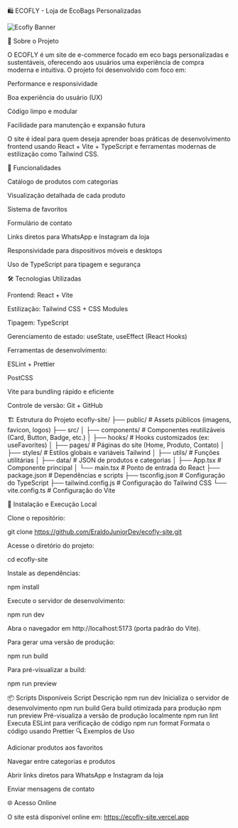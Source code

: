 🛍️ ECOFLY - Loja de EcoBags Personalizadas

<img alt="Ecofly Banner" src="https://euxlnqarxvbyaaqofyqh.supabase.co/storage/v1/object/public/item-images/images/logo/logo_transparent.png">

🌱 Sobre o Projeto

O ECOFLY é um site de e-commerce focado em eco bags personalizadas e sustentáveis, oferecendo aos usuários uma experiência de compra moderna e intuitiva. O projeto foi desenvolvido com foco em:

Performance e responsividade

Boa experiência do usuário (UX)

Código limpo e modular

Facilidade para manutenção e expansão futura

O site é ideal para quem deseja aprender boas práticas de desenvolvimento frontend usando React + Vite + TypeScript e ferramentas modernas de estilização como Tailwind CSS.

🎯 Funcionalidades

Catálogo de produtos com categorias

Visualização detalhada de cada produto

Sistema de favoritos

Formulário de contato

Links diretos para WhatsApp e Instagram da loja

Responsividade para dispositivos móveis e desktops

Uso de TypeScript para tipagem e segurança

🛠 Tecnologias Utilizadas

Frontend: React + Vite

Estilização: Tailwind CSS + CSS Modules

Tipagem: TypeScript

Gerenciamento de estado: useState, useEffect (React Hooks)

Ferramentas de desenvolvimento:

ESLint + Prettier

PostCSS

Vite para bundling rápido e eficiente

Controle de versão: Git + GitHub

🏗 Estrutura do Projeto
ecofly-site/
├── public/                  # Assets públicos (imagens, favicon, logos)
├── src/
│   ├── components/          # Componentes reutilizáveis (Card, Button, Badge, etc.)
│   ├── hooks/               # Hooks customizados (ex: useFavorites)
│   ├── pages/               # Páginas do site (Home, Produto, Contato)
│   ├── styles/              # Estilos globais e variáveis Tailwind
│   ├── utils/               # Funções utilitárias
│   ├── data/                # JSON de produtos e categorias
│   ├── App.tsx              # Componente principal
│   └── main.tsx             # Ponto de entrada do React
├── package.json             # Dependências e scripts
├── tsconfig.json            # Configuração do TypeScript
├── tailwind.config.js       # Configuração do Tailwind CSS
└── vite.config.ts           # Configuração do Vite

🚀 Instalação e Execução Local

Clone o repositório:

git clone https://github.com/EraldoJuniorDev/ecofly-site.git


Acesse o diretório do projeto:

cd ecofly-site


Instale as dependências:

npm install


Execute o servidor de desenvolvimento:

npm run dev


Abra o navegador em http://localhost:5173
 (porta padrão do Vite).

Para gerar uma versão de produção:

npm run build


Para pré-visualizar a build:

npm run preview

📦 Scripts Disponíveis
Script	Descrição
npm run dev	Inicializa o servidor de desenvolvimento
npm run build	Gera build otimizada para produção
npm run preview	Pré-visualiza a versão de produção localmente
npm run lint	Executa ESLint para verificação de código
npm run format	Formata o código usando Prettier
🔍 Exemplos de Uso

Adicionar produtos aos favoritos

Navegar entre categorias e produtos

Abrir links diretos para WhatsApp e Instagram da loja

Enviar mensagens de contato

🌐 Acesso Online

O site está disponível online em:
https://ecofly-site.vercel.app